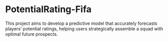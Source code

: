 # PotentialRating-Fifa
This project aims to develop a predictive model that accurately forecasts players’ potential ratings, helping users strategically assemble a squad with optimal future prospects.
